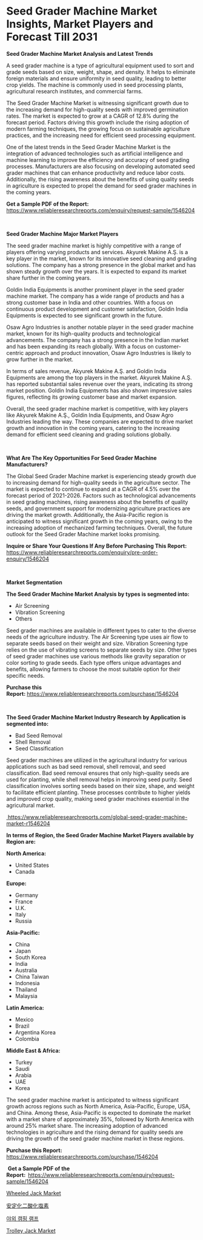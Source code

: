 <p><h1>Seed Grader Machine Market Insights, Market Players and Forecast Till 2031</h1></p><p><strong>Seed Grader Machine Market Analysis and Latest Trends</strong></p>
<p><p>A seed grader machine is a type of agricultural equipment used to sort and grade seeds based on size, weight, shape, and density. It helps to eliminate foreign materials and ensure uniformity in seed quality, leading to better crop yields. The machine is commonly used in seed processing plants, agricultural research institutes, and commercial farms.</p><p>The Seed Grader Machine Market is witnessing significant growth due to the increasing demand for high-quality seeds with improved germination rates. The market is expected to grow at a CAGR of 12.8% during the forecast period. Factors driving this growth include the rising adoption of modern farming techniques, the growing focus on sustainable agriculture practices, and the increasing need for efficient seed processing equipment.</p><p>One of the latest trends in the Seed Grader Machine Market is the integration of advanced technologies such as artificial intelligence and machine learning to improve the efficiency and accuracy of seed grading processes. Manufacturers are also focusing on developing automated seed grader machines that can enhance productivity and reduce labor costs. Additionally, the rising awareness about the benefits of using quality seeds in agriculture is expected to propel the demand for seed grader machines in the coming years.</p></p>
<p><strong>Get a Sample PDF of the Report:&nbsp;</strong> <a href="https://www.reliableresearchreports.com/enquiry/request-sample/1546204">https://www.reliableresearchreports.com/enquiry/request-sample/1546204</a></p>
<p>&nbsp;</p>
<p><strong>Seed Grader Machine Major Market Players</strong></p>
<p><p>The seed grader machine market is highly competitive with a range of players offering varying products and services. Akyurek Makine A.Ş. is a key player in the market, known for its innovative seed cleaning and grading solutions. The company has a strong presence in the global market and has shown steady growth over the years. It is expected to expand its market share further in the coming years.</p><p>Goldin India Equipments is another prominent player in the seed grader machine market. The company has a wide range of products and has a strong customer base in India and other countries. With a focus on continuous product development and customer satisfaction, Goldin India Equipments is expected to see significant growth in the future.</p><p>Osaw Agro Industries is another notable player in the seed grader machine market, known for its high-quality products and technological advancements. The company has a strong presence in the Indian market and has been expanding its reach globally. With a focus on customer-centric approach and product innovation, Osaw Agro Industries is likely to grow further in the market.</p><p>In terms of sales revenue, Akyurek Makine A.Ş. and Goldin India Equipments are among the top players in the market. Akyurek Makine A.Ş. has reported substantial sales revenue over the years, indicating its strong market position. Goldin India Equipments has also shown impressive sales figures, reflecting its growing customer base and market expansion.</p><p>Overall, the seed grader machine market is competitive, with key players like Akyurek Makine A.Ş., Goldin India Equipments, and Osaw Agro Industries leading the way. These companies are expected to drive market growth and innovation in the coming years, catering to the increasing demand for efficient seed cleaning and grading solutions globally.</p></p>
<p>&nbsp;</p>
<p><strong>What Are The Key Opportunities For Seed Grader Machine Manufacturers?</strong></p>
<p><p>The Global Seed Grader Machine market is experiencing steady growth due to increasing demand for high-quality seeds in the agriculture sector. The market is expected to continue to expand at a CAGR of 4.5% over the forecast period of 2021-2026. Factors such as technological advancements in seed grading machines, rising awareness about the benefits of quality seeds, and government support for modernizing agriculture practices are driving the market growth. Additionally, the Asia-Pacific region is anticipated to witness significant growth in the coming years, owing to the increasing adoption of mechanized farming techniques. Overall, the future outlook for the Seed Grader Machine market looks promising.</p></p>
<p><strong>Inquire or Share Your Questions If Any Before Purchasing This Report:</strong> <a href="https://www.reliableresearchreports.com/enquiry/pre-order-enquiry/1546204">https://www.reliableresearchreports.com/enquiry/pre-order-enquiry/1546204</a></p>
<p>&nbsp;</p>
<p><strong>Market Segmentation</strong></p>
<p><strong>The Seed Grader Machine Market Analysis by types is segmented into:</strong></p>
<p><ul><li>Air Screening</li><li>Vibration Screening</li><li>Others</li></ul></p>
<p><p>Seed grader machines are available in different types to cater to the diverse needs of the agriculture industry. The Air Screening type uses air flow to separate seeds based on their weight and size. Vibration Screening type relies on the use of vibrating screens to separate seeds by size. Other types of seed grader machines use various methods like gravity separation or color sorting to grade seeds. Each type offers unique advantages and benefits, allowing farmers to choose the most suitable option for their specific needs.</p></p>
<p><strong>Purchase this Report:&nbsp;</strong><a href="https://www.reliableresearchreports.com/purchase/1546204">https://www.reliableresearchreports.com/purchase/1546204</a></p>
<p>&nbsp;</p>
<p><strong>The Seed Grader Machine Market Industry Research by Application is segmented into:</strong></p>
<p><ul><li>Bad Seed Removal</li><li>Shell Removal</li><li>Seed Classification</li></ul></p>
<p><p>Seed grader machines are utilized in the agricultural industry for various applications such as bad seed removal, shell removal, and seed classification. Bad seed removal ensures that only high-quality seeds are used for planting, while shell removal helps in improving seed purity. Seed classification involves sorting seeds based on their size, shape, and weight to facilitate efficient planting. These processes contribute to higher yields and improved crop quality, making seed grader machines essential in the agricultural market.</p></p>
<p><a href="https://www.reliableresearchreports.com/global-seed-grader-machine-market-r1546204">&nbsp;https://www.reliableresearchreports.com/global-seed-grader-machine-market-r1546204</a></p>
<p><strong>In terms of Region, the Seed Grader Machine Market Players available by Region are:</strong></p>
<p>
    <p> <strong> North America: </strong>
        <ul>
            <li>United States</li>
            <li>Canada</li>
        </ul>
        </p> 
    <p> <strong> Europe: </strong>
        <ul>
            <li>Germany</li>
            <li>France</li>
            <li>U.K.</li>
            <li>Italy</li>
            <li>Russia</li>
        </ul>
        </p> 
    <p> <strong> Asia-Pacific: </strong>
        <ul>
            <li>China</li>
            <li>Japan</li>
            <li>South Korea</li>
            <li>India</li>
            <li>Australia</li>
            <li>China Taiwan</li>
            <li>Indonesia</li>
            <li>Thailand</li>
            <li>Malaysia</li>
        </ul>
        </p> 
    <p> <strong> Latin America: </strong>
        <ul>
            <li>Mexico</li>
            <li>Brazil</li>
            <li>Argentina Korea</li>
            <li>Colombia</li>
        </ul>
        </p> 
    <p> <strong> Middle East & Africa: </strong>
        <ul>
            <li>Turkey</li>
            <li>Saudi</li>
            <li>Arabia</li>
            <li>UAE</li>
            <li>Korea</li>
        </ul>
    </p>
    </p>
<p><p>The seed grader machine market is anticipated to witness significant growth across regions such as North America, Asia-Pacific, Europe, USA, and China. Among these, Asia-Pacific is expected to dominate the market with a market share of approximately 35%, followed by North America with around 25% market share. The increasing adoption of advanced technologies in agriculture and the rising demand for quality seeds are driving the growth of the seed grader machine market in these regions.</p></p>
<p><strong>Purchase this Report: </strong><a href="https://www.reliableresearchreports.com/purchase/1546204">https://www.reliableresearchreports.com/purchase/1546204</a></p>
<p>&nbsp;<strong>Get a Sample PDF of the Report:&nbsp;&nbsp;</strong><a href="https://www.reliableresearchreports.com/enquiry/request-sample/1546204">https://www.reliableresearchreports.com/enquiry/request-sample/1546204</a></p>
<p><strong></strong></p>
<p><p><a href="https://github.com/nicoletavirag/Market-Research-Report-List-2/blob/main/wheeled-jack-market.md">Wheeled Jack Market</a></p><p><a href="https://medium.com/@annchovey2023/%E5%A1%A9%E7%B4%A0%E3%82%B8%E3%82%AA%E3%82%AD%E3%82%B7%E3%83%89%E3%81%AE%E5%AE%89%E5%AE%9A%E5%8C%96%E3%81%97%E3%81%9F%E5%B8%82%E5%A0%B4%E3%81%AF-%E5%B8%82%E5%A0%B4%E3%82%B7%E3%82%A7%E3%82%A2-%E5%B8%82%E5%A0%B4%E5%8B%95%E5%90%91-%E5%B8%82%E5%A0%B4%E6%88%90%E9%95%B7%E3%81%AB%E9%96%A2%E3%81%99%E3%82%8B%E6%83%85%E5%A0%B1%E3%82%92%E6%8F%90%E4%BE%9B%E3%81%97%E3%81%A6%E3%81%84%E3%81%BE%E3%81%99-b7e1215363f0">安定化二酸化塩素</a></p><p><a href="https://github.com/LanceOlsotn8978/Market-Research-Report-List-1/blob/main/869341725720.md">야외 캠핑 램프</a></p><p><a href="https://github.com/redneck06/Market-Research-Report-List-2/blob/main/trolley-jack-market.md">Trolley Jack Market</a></p></p>